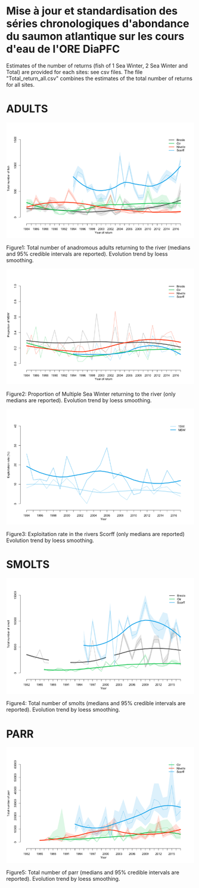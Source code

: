 Mise à jour et standardisation des séries chronologiques d'abondance du saumon atlantique sur les cours d'eau de l'ORE DiaPFC
======

Estimates of the number of returns (fish of 1 Sea Winter, 2 Sea Winter and Total) are provided for each sites: see csv files.
The file "Total_return_all.csv" combines the estimates of the total number of returns for all sites.


# ADULTS

![Figure1](total_return.png)  

Figure1: Total number of anadromous adults returning to the river (medians and 95% credible intervals are reported). Evolution trend by loess smoothing.

![Figure2](prop_MSW_return.png)  

Figure2: Proportion of Multiple Sea Winter returning to the river (only medians are reported). Evolution trend by loess smoothing.


![Figure3](exploitation_Scorff.png) 

Figure3: Exploitation rate in the rivers Scorff (only medians are reported) Evolution trend by loess smoothing.

# SMOLTS
![Figure4](total_smolt.png) 

Figure4: Total number of smolts (medians and 95% credible intervals are reported). Evolution trend by loess smoothing.


# PARR
![Figure5](total_tacon.png) 

Figure5: Total number of parr (medians and 95% credible intervals are reported). Evolution trend by loess smoothing.
